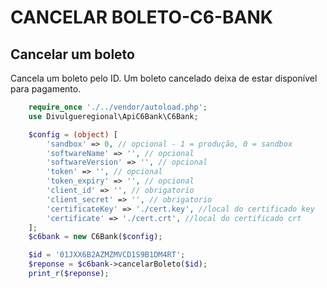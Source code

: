 # CANCELAR BOLETO-C6-BANK

## Cancelar um boleto

Cancela um boleto pelo ID. Um boleto cancelado deixa de estar disponível para pagamento.

```php
    require_once './../vendor/autoload.php';
    use Divulgueregional\ApiC6Bank\C6Bank;

    $config = (object) [
        'sandbox' => 0, // opcional - 1 = produção, 0 = sandbox
        'softwareName' => '', // opcional
        'softwareVersion' => '', // opcional
        'token' => '', // opcional
        'token_expiry' => '', // opcional
        'client_id' => '', // obrigatorio
        'client_secret' => '', // obrigatorio
        'certificateKey' => './cert.key', //local do certificado key
        'certificate' => './cert.crt', //local do certificado crt
    ];
    $c6bank = new C6Bank($config);

    $id = '01JXX6B2AZMZMVCD1S9B1DM4RT';
    $reponse = $c6bank->cancelarBoleto($id);
    print_r($reponse);
```
